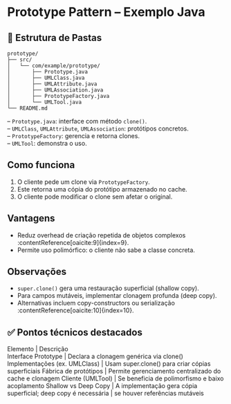 # Prototype Pattern – Exemplo Java

## 📁 Estrutura de Pastas

	prototype/
	├── src/
	│   └── com/example/prototype/
	│       ├── Prototype.java
	│       ├── UMLClass.java
	│       ├── UMLAttribute.java
	│       ├── UMLAssociation.java
	│       ├── PrototypeFactory.java
	│       └── UMLTool.java
	└── README.md

– `Prototype.java`: interface com método `clone()`.  
– `UMLClass`, `UMLAttribute`, `UMLAssociation`: protótipos concretos.  
– `PrototypeFactory`: gerencia e retorna clones.  
– `UMLTool`: demonstra o uso.


## Como funciona
1. O cliente pede um clone via `PrototypeFactory`.  
2. Este retorna uma cópia do protótipo armazenado no cache.  
3. O cliente pode modificar o clone sem afetar o original.

## Vantagens
- Reduz overhead de criação repetida de objetos complexos :contentReference[oaicite:9]{index=9}.
- Permite uso polimórfico: o cliente não sabe a classe concreta.

## Observações
- `super.clone()` gera uma restauração superficial (shallow copy).  
- Para campos mutáveis, implementar clonagem profunda (deep copy).  
- Alternativas incluem copy-constructors ou serialização :contentReference[oaicite:10]{index=10}.

## ✅ Pontos técnicos destacados
Elemento				| 			Descrição  
Interface Prototype		|		Declara a clonagem genérica via clone()
Implementações (ex. UMLClass) |	Usam super.clone() para criar cópias superficiais
Fábrica de protótipos		|	Permite gerenciamento centralizado do cache e clonagem
Cliente (UMLTool)			|	Se beneficia de polimorfismo e baixo acoplamento
Shallow vs Deep Copy			|	A implementação gera cópia superficial; deep copy é necessária 							|	se houver referências mutáveis
